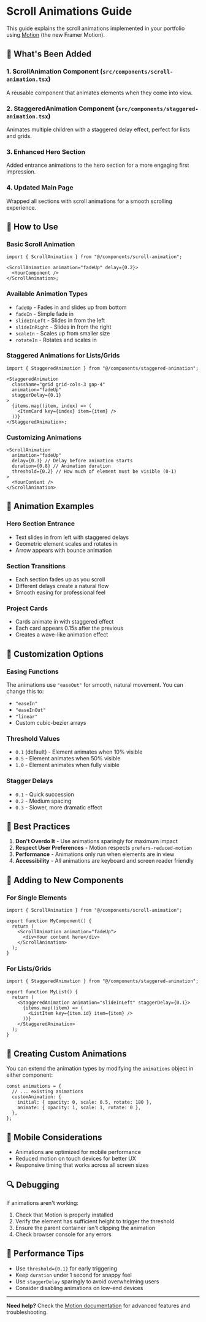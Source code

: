 # Scroll Animations Guide

This guide explains the scroll animations implemented in your portfolio using [Motion](https://motion.dev/docs/react-quick-start) (the new Framer Motion).

## 🎯 What's Been Added

### 1. **ScrollAnimation Component** (`src/components/scroll-animation.tsx`)

A reusable component that animates elements when they come into view.

### 2. **StaggeredAnimation Component** (`src/components/staggered-animation.tsx`)

Animates multiple children with a staggered delay effect, perfect for lists and grids.

### 3. **Enhanced Hero Section**

Added entrance animations to the hero section for a more engaging first impression.

### 4. **Updated Main Page**

Wrapped all sections with scroll animations for a smooth scrolling experience.

## 🚀 How to Use

### Basic Scroll Animation

```tsx
import { ScrollAnimation } from "@/components/scroll-animation";

<ScrollAnimation animation="fadeUp" delay={0.2}>
  <YourComponent />
</ScrollAnimation>;
```

### Available Animation Types

- `fadeUp` - Fades in and slides up from bottom
- `fadeIn` - Simple fade in
- `slideInLeft` - Slides in from the left
- `slideInRight` - Slides in from the right
- `scaleIn` - Scales up from smaller size
- `rotateIn` - Rotates and scales in

### Staggered Animations for Lists/Grids

```tsx
import { StaggeredAnimation } from "@/components/staggered-animation";

<StaggeredAnimation
  className="grid grid-cols-3 gap-4"
  animation="fadeUp"
  staggerDelay={0.1}
>
  {items.map((item, index) => (
    <ItemCard key={index} item={item} />
  ))}
</StaggeredAnimation>;
```

### Customizing Animations

```tsx
<ScrollAnimation
  animation="fadeUp"
  delay={0.3} // Delay before animation starts
  duration={0.8} // Animation duration
  threshold={0.2} // How much of element must be visible (0-1)
>
  <YourContent />
</ScrollAnimation>
```

## 🎨 Animation Examples

### Hero Section Entrance

- Text slides in from left with staggered delays
- Geometric element scales and rotates in
- Arrow appears with bounce animation

### Section Transitions

- Each section fades up as you scroll
- Different delays create a natural flow
- Smooth easing for professional feel

### Project Cards

- Cards animate in with staggered effect
- Each card appears 0.15s after the previous
- Creates a wave-like animation effect

## 🔧 Customization Options

### Easing Functions

The animations use `"easeOut"` for smooth, natural movement. You can change this to:

- `"easeIn"`
- `"easeInOut"`
- `"linear"`
- Custom cubic-bezier arrays

### Threshold Values

- `0.1` (default) - Element animates when 10% visible
- `0.5` - Element animates when 50% visible
- `1.0` - Element animates when fully visible

### Stagger Delays

- `0.1` - Quick succession
- `0.2` - Medium spacing
- `0.3` - Slower, more dramatic effect

## 🎯 Best Practices

1. **Don't Overdo It** - Use animations sparingly for maximum impact
2. **Respect User Preferences** - Motion respects `prefers-reduced-motion`
3. **Performance** - Animations only run when elements are in view
4. **Accessibility** - All animations are keyboard and screen reader friendly

## 🚀 Adding to New Components

### For Single Elements

```tsx
import { ScrollAnimation } from "@/components/scroll-animation";

export function MyComponent() {
  return (
    <ScrollAnimation animation="fadeUp">
      <div>Your content here</div>
    </ScrollAnimation>
  );
}
```

### For Lists/Grids

```tsx
import { StaggeredAnimation } from "@/components/staggered-animation";

export function MyList() {
  return (
    <StaggeredAnimation animation="slideInLeft" staggerDelay={0.1}>
      {items.map((item) => (
        <ListItem key={item.id} item={item} />
      ))}
    </StaggeredAnimation>
  );
}
```

## 🎨 Creating Custom Animations

You can extend the animation types by modifying the `animations` object in either component:

```tsx
const animations = {
  // ... existing animations
  customAnimation: {
    initial: { opacity: 0, scale: 0.5, rotate: 180 },
    animate: { opacity: 1, scale: 1, rotate: 0 },
  },
};
```

## 📱 Mobile Considerations

- Animations are optimized for mobile performance
- Reduced motion on touch devices for better UX
- Responsive timing that works across all screen sizes

## 🔍 Debugging

If animations aren't working:

1. Check that Motion is properly installed
2. Verify the element has sufficient height to trigger the threshold
3. Ensure the parent container isn't clipping the animation
4. Check browser console for any errors

## 🎯 Performance Tips

- Use `threshold={0.1}` for early triggering
- Keep `duration` under 1 second for snappy feel
- Use `staggerDelay` sparingly to avoid overwhelming users
- Consider disabling animations on low-end devices

---

**Need help?** Check the [Motion documentation](https://motion.dev/docs/react-quick-start) for advanced features and troubleshooting.
